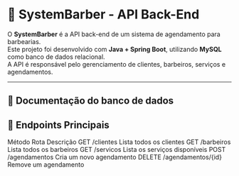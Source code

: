 # 💈 SystemBarber - API Back-End

O **SystemBarber** é a API back-end de um sistema de agendamento para barbearias.  
Este projeto foi desenvolvido com **Java + Spring Boot**, utilizando **MySQL** como banco de dados relacional.  
A API é responsável pelo gerenciamento de clientes, barbeiros, serviços e agendamentos.

---

## 📄 Documentação do banco de dados


## 🧩 Endpoints Principais 
Método	Rota	Descrição
GET	/clientes	Lista todos os clientes
GET	/barbeiros	Lista todos os barbeiros
GET	/servicos	Lista os serviços disponíveis
POST	/agendamentos	Cria um novo agendamento
DELETE	/agendamentos/{id}	Remove um agendamento

